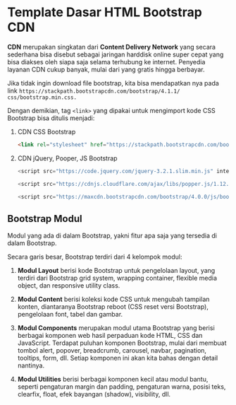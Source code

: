 # Template Dasar HTML Bootstrap CDN

**CDN** merupakan singkatan dari **Content Delivery Network** yang secara sederhana bisa disebut sebagai jaringan harddisk online super cepat yang bisa diakses oleh siapa saja selama terhubung ke internet. Penyedia layanan CDN cukup banyak, mulai dari yang gratis hingga berbayar.

Jika tidak ingin download file bootstrap, kita bisa mendapatkan nya pada link  `https://stackpath.bootstrapcdn.com/bootstrap/4.1.1/ css/bootstrap.min.css.`

Dengan demikian, tag `<link>` yang dipakai untuk mengimport kode CSS Bootstrap bisa ditulis menjadi:

1. CDN CSS Bootstrap

    ```html
    <link rel="stylesheet" href="https://stackpath.bootstrapcdn.com/bootstrap/ 4.1.1/css/bootstrap.min.css">
    ```

2. CDN jQuery, Pooper, JS Bootstrap

    ```js
    <script src="https://code.jquery.com/jquery-3.2.1.slim.min.js" integrity="sha384-KJ3o2DKtIkvYIK3UENzmM7KCkRr/rE9/Qpg6aAZGJwFDMVNA/GpGFF93hXpG5KkN" crossorigin="anonymous"></script>

    <script src="https://cdnjs.cloudflare.com/ajax/libs/popper.js/1.12.9/umd/popper.min.js" integrity="sha384-ApNbgh9B+Y1QKtv3Rn7W3mgPxhU9K/ScQsAP7hUibX39j7fakFPskvXusvfa0b4Q" crossorigin="anonymous"></script>

    <script src="https://maxcdn.bootstrapcdn.com/bootstrap/4.0.0/js/bootstrap.min.js" integrity="sha384-JZR6Spejh4U02d8jOt6vLEHfe/JQGiRRSQQxSfFWpi1MquVdAyjUar5+76PVCmYl" crossorigin="anonymous"></script>
    ```

## Bootstrap Modul

Modul yang ada di dalam Bootstrap, yakni fitur apa saja yang tersedia di dalam Bootstrap.

Secara garis besar, Bootstrap terdiri dari 4 kelompok modul:

1. **Modul Layout** berisi kode Bootstrap untuk pengelolaan layout, yang terdiri dari Bootstrap grid system, wrapping container, flexible media object, dan responsive utility class.

2. **Modul Content** berisi koleksi kode CSS untuk mengubah tampilan konten, diantaranya
Bootstrap reboot (CSS reset versi Bootstrap), pengelolaan font, tabel dan gambar.

3. **Modul Components** merupakan modul utama Bootstrap yang berisi berbagai komponen web hasil perpaduan kode HTML, CSS dan JavaScript. Terdapat puluhan komponen Bootstrap, mulai dari membuat tombol alert, popover, breadcrumb, carousel, navbar, pagination, tooltips, form, dll. Setiap komponen ini akan kita bahas dengan detail nantinya.

4. **Modul Utilities** berisi berbagai komponen kecil atau modul bantu, seperti pengaturan margin dan padding, pengaturan warna, posisi teks, clearfix, float, efek bayangan (shadow), visibility, dll.
